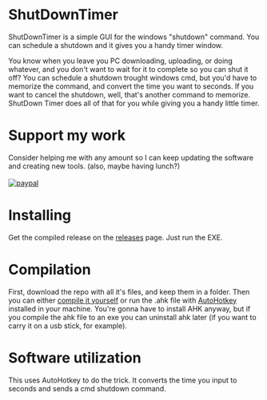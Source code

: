 # ShutDownTimer
ShutDownTimer is a simple GUI for the windows "shutdown" command. You can schedule a shutdown and it gives you a handy timer window.

You know when you leave you PC downloading, uploading, or doing whatever, and you don't want to wait for it to complete so you can shut it off? You can schedule a shutdown trought windows cmd, but you'd have to memorize the command, and convert the time you want to seconds. If you want to cancel the shutdown, well, that's another command to memorize. ShutDown Timer does all of that for you while giving you a handy little timer.


# Support my work
Consider helping me with any amount so I can keep updating the software and creating new tools. (also, maybe having lunch?)</br></br>
[![paypal](https://www.paypalobjects.com/en_US/i/btn/btn_donate_LG.gif)](https://www.paypal.com/cgi-bin/webscr?cmd=_s-xclick&hosted_button_id=EEQ5C56XVNBAN&source=url)


# Installing
Get the compiled release on the [releases](https://github.com/bruneleno/ShutDownTimer/releases) page. Just run the EXE.


# Compilation
First, download the repo with all it's files, and keep them in a folder. Then you can either <a href="https://www.autohotkey.com/docs/Scripts.htm#ahk2exe">compile it yourself</a> or run the .ahk file with <a href="https://www.autohotkey.com/">AutoHotkey</a> installed in your machine. You're gonna have to install AHK anyway, but if you compile the ahk file to an exe you can uninstall ahk later (if you want to carry it on a usb stick, for example).


# Software utilization
This uses AutoHotkey to do the trick. It converts the time you input to seconds and sends a cmd shutdown command.
